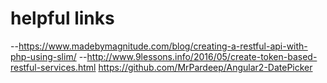 # helpful links

--https://www.madebymagnitude.com/blog/creating-a-restful-api-with-php-using-slim/
--http://www.9lessons.info/2016/05/create-token-based-restful-services.html
https://github.com/MrPardeep/Angular2-DatePicker
